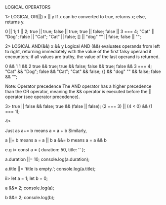 LOGICAL OPERATORS

1> LOGICAL OR(||)
x || y
If x can be converted to true, returns x; else, returns y.

0 || 1;
1 || 2;
true || true; 
false || true; 
true || false; 
false || 3 === 4; 
"Cat" || "Dog"; 
false || "Cat"; 
"Cat" || false;
[] || "dog" 
"" || false; 
false || "";

2> LOGICAL AND(&&)
x && y
Logical AND (&&) evaluates operands from left to right, returning immediately with the value of the first falsy operand it encounters; if all values are truthy, the value of the last operand is returned.

0 && 1
1 && 2
true && true; 
true && false; 
false && true; 
false && 3 === 4; 
"Cat" && "Dog"; 
false && "Cat"; 
"Cat" && false;
{} && "dog" 
"" && false; 
false && ""; 

Note:
Operator precedence
The AND operator has a higher precedence than the OR operator, meaning the && operator is executed before the || operator (see operator precedence).

3>
true || false && false;
true && (false || false);
(2 === 3) || (4 < 0) && (1 === 1);

4>

Just as a+= b means a = a + b
Similarly,

a ||= b means a = a || b
a &&= b means a = a && b

e.g 
i>
const a = { duration: 50, title: '' };

a.duration ||= 10;
console.log(a.duration);

a.title ||= 'title is empty.';
console.log(a.title);


ii>
let a = 1;
let b = 0;

a &&= 2;
console.log(a);

b &&= 2;
console.log(b);
